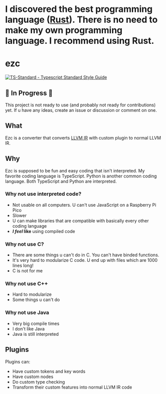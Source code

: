 # I discovered the best programming language ([Rust](https://www.rust-lang.org/)). There is no need to make my own programming language. I recommend using Rust.

# ezc

[![TS-Standard - Typescript Standard Style Guide](https://badgen.net/badge/code%20style/ts-standard/blue?icon=typescript)](https://github.com/standard/ts-standard)

## 🚧 In Progress 🚧
This project is not ready to use (and probably not ready for contributions) yet. If u have any ideas, create an issue or discussion or comment on one. 

## What
Ezc is a converter that converts [LLVM IR](https://en.wikipedia.org/wiki/LLVM#Intermediate_representation) with custom plugin to normal LLVM IR.

## Why
Ezc is supposed to be fun and easy coding that isn't interpreted. My favorite coding language is TypeScript. Python is another common coding language. Both TypeScript and Python are interpreted.

### Why not use interpreted code?
- Not usable on all computers. U can't use JavaScript on a Raspberry Pi Pico
- Slower
- U can make libraries that are compatible with basically every other coding language
- ***I feel* like** using compiled code

### Why not use C?
- There are some things u can't do in C. You can't have binded functions.
- It's very hard to modularize C code. U end up with files which are 1000 lines long!
- C is not for me

### Why not use C++
- Hard to modularize
- Some things u can't do

### Why not use Java
- Very big compile times
- I don't like Java
- Java is still interpreted

## Plugins
Plugins can:
- Have custom tokens and key words
- Have custom nodes
- Do custom type checking
- Transform their custom features into normal LLVM IR code
